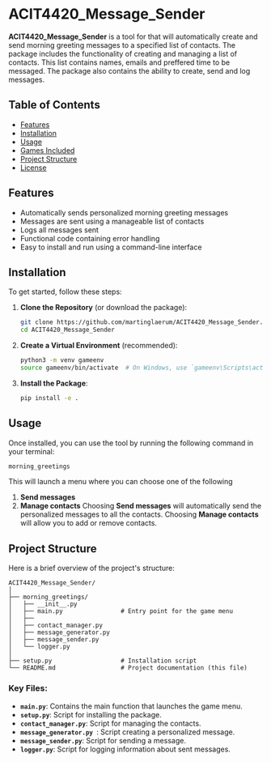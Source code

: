 # ACIT4420_Message_Sender

**ACIT4420_Message_Sender** is a tool for that will automatically create and send morning greeting messages to a specified list of contacts. The package includes the functionality of creating and managing a list of contacts. This list contains names, emails and preffered time to be messaged. The package also contains the ability to create, send and log messages.

## Table of Contents
- [Features](#features)
- [Installation](#installation)
- [Usage](#usage)
- [Games Included](#games-included)
- [Project Structure](#project-structure)
- [License](#license)
## Features
- Automatically sends personalized morning greeting messages
- Messages are sent using a manageable list of contacts
- Logs all messages sent
- Functional code containing error handling
- Easy to install and run using a command-line interface
## Installation
To get started, follow these steps:
1. **Clone the Repository** (or download the package):
   ```bash
   git clone https://github.com/martinglaerum/ACIT4420_Message_Sender.git
   cd ACIT4420_Message_Sender
   ```
2. **Create a Virtual Environment** (recommended):
   ```bash
   python3 -m venv gameenv
   source gameenv/bin/activate  # On Windows, use `gameenv\Scripts\activate`
   ```
3. **Install the Package**:
   ```bash
   pip install -e .
   ```
## Usage
Once installed, you can use the tool by running the following command in your terminal:
```bash
morning_greetings
```
This will launch a menu where you can choose one of the following
1. **Send messages**
2. **Manage contacts**
Choosing **Send messages** will automatically send the personalized messages to all the contacts. Choosing **Manage contacts** will allow you to add or remove contacts.
## Project Structure
Here is a brief overview of the project's structure:
```
ACIT4420_Message_Sender/
│
├── morning_greetings/
│   ├── __init__.py
│   ├── main.py                # Entry point for the game menu
│   ├── 
│   ├── contact_manager.py
│   ├── message_generator.py 
│   ├── message_sender.py 
│   └── logger.py
│
├── setup.py                   # Installation script
└── README.md                  # Project documentation (this file)
```
### Key Files:
- **`main.py`**: Contains the main function that launches the game menu.
- **`setup.py`**: Script for installing the package.
- **`contact_manager.py`**: Script for managing the contacts.
- **`message_generator.py `**: Script creating a personalized message.
- **`message_sender.py`**: Script for sending a message.
- **`logger.py`**: Script for logging information about sent messages.


